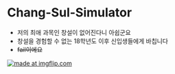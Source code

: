 # Chang-Sul-Simulator
* 저의 최애 과목인 창설이 없어진다니 아쉽군요
* 창설을 경험할 수 없는 18학년도 이후 신입생들에게 바칩니다
* ~~fail이에요~~


<a href="https://imgflip.com/gif/1sd51l"><img src="https://i.imgflip.com/1sd51l.gif" title="made at imgflip.com"/></a>
